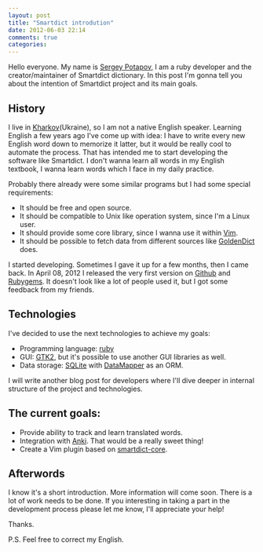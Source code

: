 ```yaml
---
layout: post
title: "Smartdict introdution"
date: 2012-06-03 22:14
comments: true
categories:
---
```


Hello everyone. My name is [Sergey Potapov](http://github.com/greyblake), I am a
ruby developer and the creator/maintainer of Smartdict dictionary. In this post
I'm gonna tell you about the intention of Smartdict project and its main goals.


## History

I live in [Kharkov](http://en.wikipedia.org/wiki/Kharkiv)(Ukraine), so I am not
a native English speaker. Learning English a few years ago I've come up with
idea: I have to write every new English word down to memorize it latter, but
it would be really cool to automate the process. That has intended me to start
developing the software like Smartdict. I don't wanna learn all words in my
English textbook, I wanna learn words which I face in my daily practice.

Probably there already were some similar programs but I had some special requirements:

* It should be free and open source.
* It should be compatible to Unix like operation system, since I'm a Linux user.
* It should provide some core library, since I wanna use it within [Vim](http://www.vim.org/).
* It should be possible to fetch data from different sources like [GoldenDict](http://goldendict.org/) does.

I started developing. Sometimes I gave it up for a few months, then I came back.
In April 08, 2012 I released the very first version on [Github](https://github.com/smartdict/smartdict)
and [Rubygems](https://rubygems.org/gems/smartdict). It doesn't look like a lot
of people used it, but I got some feedback from my friends.

## Technologies

I've decided to use the next technologies to achieve my goals:

* Programming language: [ruby](http://www.ruby-lang.org)
* GUI: [GTK2](http://ruby-gnome2.sourceforge.jp), but it's possible to use another GUI libraries as well.
* Data storage: [SQLite](http://www.sqlite.org/) with [DataMapper](http://datamapper.org/) as an ORM.

I will write another blog post for developers where I'll dive deeper in internal
structure of the project and technologies.

## The current goals:

* Provide ability to track and learn translated words.
* Integration with [Anki](http://ankisrs.net/). That would be a really sweet thing!
* Create a Vim plugin based on [smartdict-core](https://github.com/smartdict/smartdict-core).

## Afterwords

I know it's a short introduction. More information will come soon.
There is a lot of work needs to be done. If you interesting in taking a part in
the development process please let me know, I'll appreciate your help!

Thanks.


P.S. Feel free to correct my English.
